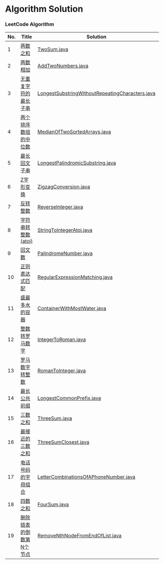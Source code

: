 Algorithm Solution
===

### LeetCode Algorithm

| No. | Title | Solution | Difficulty |
|---| ----- | -------- | ---------- |
|1|[两数之和](https://leetcode-cn.com/problems/two-sum/)| [TwoSum.java](./src/main/java/leetcode/TwoSum.java)|Easy|
|2|[两数相加](https://leetcode-cn.com/problems/add-two-numbers/)| [AddTwoNumbers.java](./src/main/java/leetcode/AddTwoNumbers.java)|Medium|
|3|[无重复字符的最长子串](https://leetcode-cn.com/problems/longest-substring-without-repeating-characters/)| [LongestSubstringWithoutRepeatingCharacters.java](./src/main/java/leetcode/LongestSubstringWithoutRepeatingCharacters.java)|Medium|
|4|[两个排序数组的中位数](https://leetcode-cn.com/problems/median-of-two-sorted-arrays/)| [MedianOfTwoSortedArrays.java](./src/main/java/leetcode/MedianOfTwoSortedArrays.java)|Hard|
|5|[最长回文子串](https://leetcode-cn.com/problems/longest-palindromic-substring/)| [LongestPalindromicSubstring.java](./src/main/java/leetcode/LongestPalindromicSubstring.java)|Medium|
|6|[Z字形变换](https://leetcode-cn.com/problems/zigzag-conversion)|[ZigzagConversion.java](./src/main/java/leetcode/ZigzagConversion.java)|Medium|
|7|[反转整数](https://leetcode-cn.com/problems/reverse-integer)|[ReverseInteger.java](./src/main/java/leetcode/ReverseInteger.java)|Easy|
|8|[字符串转整数 (atoi)](https://leetcode-cn.com/problems/string-to-integer-atoi)|[StringToIntegerAtoi.java](./src/main/java/leetcode/StringToIntegerAtoi.java)|Medium|
|9|[回文数](https://leetcode-cn.com/problems/palindrome-number)|[PalindromeNumber.java](./src/main/java/leetcode/PalindromeNumber.java)|Easy|
|10|[正则表达式匹配](https://leetcode-cn.com/problems/regular-expression-matching)|[RegularExpressionMatching.java](./src/main/java/leetcode/RegularExpressionMatching.java)|Hard|
|11|[盛最多水的容器](https://leetcode-cn.com/problems/container-with-most-water)|[ContainerWithMostWater.java](./src/main/java/leetcode/ContainerWithMostWater.java)|Medium|
|12|[整数转罗马数字](https://leetcode-cn.com/problems/integer-to-roman)|[IntegerToRoman.java](./src/main/java/leetcode/IntegerToRoman.java)|Medium|
|13|[罗马数字转整数](https://leetcode-cn.com/problems/roman-to-integer)|[RomanToInteger.java](./src/main/java/leetcode/RomanToInteger.java)|Easy|
|14|[最长公共前缀](https://leetcode-cn.com/problems/longest-common-prefix)|[LongestCommonPrefix.java](./src/main/java/leetcode/LongestCommonPrefix.java)|Easy|
|15|[三数之和](https://leetcode-cn.com/problems/3sum)|[ThreeSum.java](./src/main/java/leetcode/ThreeSum.java)|Medium|
|16|[最接近的三数之和](https://leetcode-cn.com/problems/3sum-closest)|[ThreeSumClosest.java](./src/main/java/leetcode/ThreeSumClosest.java)|Medium|
|17|[电话号码的字母组合](https://leetcode-cn.com/problems/letter-combinations-of-a-phone-number)|[LetterCombinationsOfAPhoneNumber.java](./src/main/java/leetcode/LetterCombinationsOfAPhoneNumber.java)|Medium|
|18|[四数之和](https://leetcode-cn.com/problems/4sum)|[FourSum.java](./src/main/java/leetcode/FourSum.java)|Medium|
|19|[删除链表的倒数第N个节点](https://leetcode-cn.com/problems/remove-nth-node-from-end-of-list)|[RemoveNthNodeFromEndOfList.java](./src/main/java/leetcode/RemoveNthNodeFromEndOfList.java)|Medium|
